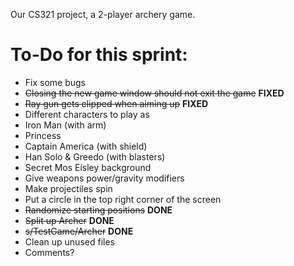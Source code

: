 Our CS321 project, a 2-player archery game.

# To-Do for this sprint:
 * Fix some bugs
  * ~~Closing the new game window should not exit the game~~ **FIXED**
  * ~~Ray gun gets clipped when aiming up~~ **FIXED**
 * Different characters to play as
  * Iron Man (with arm)
  * Princess
  * Captain America (with shield)
  * Han Solo & Greedo (with blasters)
  * Secret Mos Eisley background
 * Give weapons power/gravity modifiers
 * Make projectiles spin
 * Put a circle in the top right corner of the screen
 * ~~Randomize starting positions~~ **DONE**
 * ~~Split up Archer~~ **DONE**
 * ~~s/TestGame/Archer~~ **DONE**
 * Clean up unused files
 * Comments?

